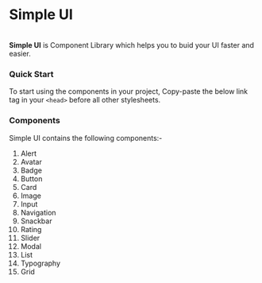 <h1>Simple UI</h1>
<br>
<b>Simple UI</b> is Component Library which helps you to buid your UI faster and easier.

<h3>Quick Start</h3>

To start using the components in your project, Copy-paste the below link tag in your ```<head>``` before all other stylesheets.
    <link
        rel="stylesheet"
        href="https://simpleui-component-library.netlify.app/Components/simpleui.css"
    />
    
<h3>Components</h3>

Simple UI contains the following components:-

1. Alert
2. Avatar
3. Badge
4. Button
5. Card
6. Image
7. Input
8. Navigation
9. Snackbar
10. Rating
11. Slider
12. Modal
13. List
14. Typography
15. Grid
